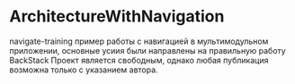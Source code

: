 # ArchitectureWithNavigation
navigate-training
пример работы с навигацией в мультимодульном приложении, основные усиия были направлены на правильную работу BackStack
Проект является свободным, однако любая публикация возможна только с указанием автора.

